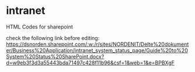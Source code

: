 # intranet
HTML Codes for sharepoint

check the following link before editing:
https://dsnorden.sharepoint.com/:w:/r/sites/NORDENIT/Delte%20dokumenter/Business%20Application/intranet_system_status_page/Guide%20to%20System%20Status%20SharePoint.docx?d=w9eb3f3d3a55443bda71497c428f11b96&csf=1&web=1&e=BPBXgF
